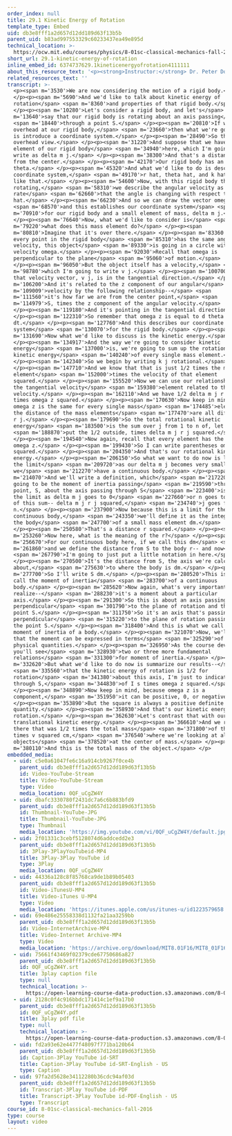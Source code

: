 ```yaml
---
order_index: null
title: 29.1 Kinetic Energy of Rotation
template_type: Embed
uid: db3e8fff1a2d657d12dd189d63f13b5b
parent_uid: b83ad997553329c60233437ea49e895d
technical_location: >-
  https://ocw.mit.edu/courses/physics/8-01sc-classical-mechanics-fall-2016/week-10-rotational-motion/29.1-kinetic-energy-of-rotation/29.1-kinetic-energy-of-rotation
short_url: 29.1-kinetic-energy-of-rotation
inline_embed_id: 6374737629.1kineticenergyofrotation4111111
about_this_resource_text: '<p><strong>Instructor:</strong> Dr. Peter Dourmashkin</p>'
related_resources_text: ''
transcript: >-
  <p><span m='3530'>We are now considering the motion of a rigid body.</span>
  </p><p><span m='5690'>And we'd like to talk about kinetic energy of
  rotation</span> <span m='8360'>and properties of that rigid body.</span>
  </p><p><span m='10280'>Let's consider a rigid body, and let's</span> <span
  m='13640'>say that our rigid body is rotating about an axis passing</span>
  <span m='18440'>through a point S.</span> </p><p><span m='20810'>If we look
  overhead at our rigid body,</span> <span m='23660'>then what we're going to do
  is introduce a coordinate system.</span> </p><p><span m='28490'>So this is our
  overhead view.</span> </p><p><span m='31220'>And suppose that we have a small
  element of our rigid body</span> <span m='34940'>here, which I'm going to
  write as delta m j.</span> </p><p><span m='38300'>And that's a distance r j
  from the center.</span> </p><p><span m='42170'>Our rigid body has an angle
  theta.</span> </p><p><span m='45320'>And what we'd like to do is describe a
  coordinate system,</span> <span m='49170'>r hat, theta hat, and k hat pointing
  like that.</span> </p><p><span m='54600'>Now, with this rigid body that's
  rotating,</span> <span m='58310'>we describe the angular velocity as the
  rate</span> <span m='62660'>that the angle is changing with respect to k
  hat.</span> </p><p><span m='66230'>And so we can draw the vector omega,</span>
  <span m='68570'>and this establishes our coordinate system</span> <span
  m='70910'>for our rigid body and a small element of mass, delta m j.</span>
  </p><p><span m='76640'>Now, what we'd like to consider is</span> <span
  m='79220'>what does this mass element do?</span> </p><p><span
  m='80810'>Imagine that it's over there.</span> </p><p><span m='83360'>Because
  every point in the rigid body</span> <span m='85310'>has the same angular
  velocity, this object</span> <span m='89330'>is going in a circle with angular
  velocity omega.</span> </p><p><span m='92030'>Recall that omega is
  perpendicular to the plane</span> <span m='95060'>of motion.</span>
  </p><p><span m='96050'>But the object itself has a velocity,</span> <span
  m='98780'>which I'm going to write v j.</span> </p><p><span m='100700'>And
  that velocity vector, v j, is in the tangential direction.</span> </p><p><span
  m='106200'>And it's related to the z component of our angular</span> <span
  m='109009'>velocity by the following relationship--</span> <span
  m='111560'>it's how far we are from the center point,</span> <span
  m='114979'>S, times the z component of the angular velocity.</span>
  </p><p><span m='119180'>And it's pointing in the tangential direction.</span>
  </p><p><span m='122310'>So remember that omega z is equal to d theta
  dt.</span> </p><p><span m='127760'>And this describes our coordinate
  system</span> <span m='130070'>for the rigid body.</span> </p><p><span
  m='131690'>Now what we'd like to discuss is the kinetic energy.</span>
  </p><p><span m='134917'>And the way we're going to consider kinetic
  energy</span> <span m='137000'>is, we're going to sum up the rotational
  kinetic energy</span> <span m='140240'>of every single mass element.</span>
  </p><p><span m='142340'>So we begin by writing k j rotational.</span>
  </p><p><span m='147710'>And we know that that is just 1/2 times the mass
  element</span> <span m='152000'>times the velocity of that element
  squared.</span> </p><p><span m='155520'>Now we can use our relationship for
  the tangential velocity</span> <span m='159380'>element related to the angular
  velocity.</span> </p><p><span m='162110'>And we have 1/2 delta m j r j squared
  times omega z squared.</span> </p><p><span m='170630'>Now keep in mind that
  omega z is the same for every single mass</span> <span m='174485'>element, but
  the distance of the mass elements</span> <span m='177470'>are all different by
  r j.</span> </p><p><span m='179690'>So the total rotational kinetic
  energy</span> <span m='183500'>is the sum over j from 1 to n of, let's</span>
  <span m='188870'>put the 1/2 outside, times delta m j r j squared.</span>
  </p><p><span m='194540'>Now again, recall that every element has the same
  omega z.</span> </p><p><span m='199430'>So I can write parentheses omega z
  squared.</span> </p><p><span m='204350'>And that's our rotational kinetic
  energy.</span> </p><p><span m='206150'>So what we want to do now is look at
  the limit</span> <span m='209720'>as our delta m j becomes very small, because
  we</span> <span m='212270'>have a continuous body.</span> </p><p><span
  m='214070'>And we'll write a definition, which</span> <span m='217220'>is
  going to be the moment of inertia passing</span> <span m='219590'>through this
  point, S, about the axis passing through S</span> <span m='223400'>is equal to
  the limit as delta m j goes to 0</span> <span m='227660'>or n goes to infinity
  of this sum-- delta m j r j squared,</span> <span m='234740'>j goes from 1 to
  n.</span> </p><p><span m='237900'>Now because this is a limit for the
  continuous body,</span> <span m='243350'>we'll define it as the integral over
  the body</span> <span m='247700'>of a small mass element dm.</span>
  </p><p><span m='250580'>That's a distance r squared.</span> </p><p><span
  m='253260'>Now here, what is the meaning of the r?</span> </p><p><span
  m='256670'>For our continuous body here, if we call this dm</span> <span
  m='261860'>and we define the distance from S to the body r-- and now</span>
  <span m='267790'>I'm going to just put a little notation in here.</span>
  </p><p><span m='270500'>It's the distance from S, the axis we're calculating
  about,</span> <span m='275630'>to where the body is dm.</span> </p><p><span
  m='277700'>So I'll write S dm.</span> </p><p><span m='280520'>This is what we
  call the moment of inertia</span> <span m='283700'>of a continuous
  body.</span> </p><p><span m='285620'>Now again, what's very important to
  realize--</span> <span m='288230'>it's a moment about a particular
  axis.</span> </p><p><span m='291300'>So this is about an axis passing
  perpendicular</span> <span m='301790'>to the plane of rotation and through S,
  point S.</span> </p><p><span m='311750'>So it's an axis that's passing
  perpendicular</span> <span m='315220'>to the plane of rotation passing through
  the point S.</span> </p><p><span m='318400'>And this is what we call the
  moment of inertia of a body.</span> </p><p><span m='321070'>Now, we'll see
  that the moment can be expressed in terms</span> <span m='325290'>of other
  physical quantities.</span> </p><p><span m='326950'>As the course develops,
  you'll see</span> <span m='328930'>two or three more fundamental
  relations</span> <span m='331300'>for moment of inertia.</span> </p><p><span
  m='332620'>But what we'd like to do now is summarize our results--</span>
  <span m='335560'>that the kinetic energy of rotation is 1/2 for
  rotation</span> <span m='341380'>about this axis, I'm just to indicate passing
  through S,</span> <span m='344830'>of I s times omega z squared.</span>
  </p><p><span m='348890'>Now keep in mind, because omega z is a
  component,</span> <span m='351950'>it can be positive, 0, or negative.</span>
  </p><p><span m='353890'>But the square is always a positive definite
  quantity.</span> </p><p><span m='358930'>And that's our kinetic energy of
  rotation.</span> </p><p><span m='362630'>Let's contrast that with our
  translational kinetic energy.</span> </p><p><span m='366610'>And we remember
  there that was 1/2 times the total mass</span> <span m='371800'>of the object
  times v squared cm,</span> <span m='376540'>where we're looking at all of the
  objects</span> <span m='378520'>at the center of mass.</span> </p><p><span
  m='380110'>And this is the total mass of the object.</span> </p>
embedded_media:
  - uid: c5e0a61047fe6c16a914cb9267f0ce4b
    parent_uid: db3e8fff1a2d657d12dd189d63f13b5b
    id: Video-YouTube-Stream
    title: Video-YouTube-Stream
    type: Video
    media_location: 0QF_uCgZW4Y
  - uid: dbafc3330780f2431dc7a6c6b883bfd9
    parent_uid: db3e8fff1a2d657d12dd189d63f13b5b
    id: Thumbnail-YouTube-JPG
    title: Thumbnail-YouTube-JPG
    type: Thumbnail
    media_location: 'https://img.youtube.com/vi/0QF_uCgZW4Y/default.jpg'
  - uid: 2f01331c3cebf5128074d6addcedd2e3
    parent_uid: db3e8fff1a2d657d12dd189d63f13b5b
    id: 3Play-3PlayYouTubeid-MP4
    title: 3Play-3Play YouTube id
    type: 3Play
    media_location: 0QF_uCgZW4Y
  - uid: 44336a128c8f85768ca9de1b89b05403
    parent_uid: db3e8fff1a2d657d12dd189d63f13b5b
    id: Video-iTunesU-MP4
    title: Video-iTunes U-MP4
    type: Video
    media_location: 'https://itunes.apple.com/us/itunes-u/id1223579658'
  - uid: 69e486e25558338d1132fa21aa3259bb
    parent_uid: db3e8fff1a2d657d12dd189d63f13b5b
    id: Video-InternetArchive-MP4
    title: Video-Internet Archive-MP4
    type: Video
    media_location: 'https://archive.org/download/MIT8.01F16/MIT8_01F16_L29v01_360p.mp4'
  - uid: 75661f43469f02379cde67750686a827
    parent_uid: db3e8fff1a2d657d12dd189d63f13b5b
    id: 0QF_uCgZW4Y.srt
    title: 3play caption file
    type: null
    technical_location: >-
      https://open-learning-course-data-production.s3.amazonaws.com/8-01sc-classical-mechanics-fall-2016/75661f43469f02379cde67750686a827_0QF_uCgZW4Y.srt
  - uid: 2128c0f4c916bbdc171414c1ef9a17b0
    parent_uid: db3e8fff1a2d657d12dd189d63f13b5b
    id: 0QF_uCgZW4Y.pdf
    title: 3play pdf file
    type: null
    technical_location: >-
      https://open-learning-course-data-production.s3.amazonaws.com/8-01sc-classical-mechanics-fall-2016/2128c0f4c916bbdc171414c1ef9a17b0_0QF_uCgZW4Y.pdf
  - uid: fd2a93e62e4477f48097f771ba120b64
    parent_uid: db3e8fff1a2d657d12dd189d63f13b5b
    id: Caption-3Play YouTube id-SRT
    title: Caption-3Play YouTube id-SRT-English - US
    type: Caption
  - uid: 97fa2d5628e34112280b36cdc94af03d
    parent_uid: db3e8fff1a2d657d12dd189d63f13b5b
    id: Transcript-3Play YouTube id-PDF
    title: Transcript-3Play YouTube id-PDF-English - US
    type: Transcript
course_id: 8-01sc-classical-mechanics-fall-2016
type: course
layout: video
---
```

